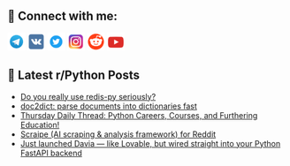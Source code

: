 ## 🔎 Connect with me:
[<img src="https://github.com/bullbesh/bullbesh/blob/main/images/Telegram.png" width="32" height="32" />](https://t.me/bullbesh)
[<img src="https://github.com/bullbesh/bullbesh/blob/main/images/VK.png" width="32" height="32" />](https://vk.com/bullbesh)
[<img src="https://github.com/bullbesh/bullbesh/blob/main/images/Twitter.png" width="32" height="32" />](https://twitter.com/bullbesh1)
[<img src="https://github.com/bullbesh/bullbesh/blob/main/images/Instagram.png" width="32" height="32" />](https://www.instagram.com/bullbesh)
[<img src="https://github.com/bullbesh/bullbesh/blob/main/images/Reddit.png" width="32" height="32" />](https://www.reddit.com/user/bullbesh)
[<img src="https://github.com/bullbesh/bullbesh/blob/main/images/YouTube.png" width="32" height="32" />](https://www.youtube.com/channel/UCtfjRs6uzgq5mfm8S06WTcg)

## 📕 Latest r/Python Posts
<!-- BLOG-POST-LIST:START -->
- [Do you really use redis-py seriously?](https://www.reddit.com/r/Python/comments/1ksicim/do_you_really_use_redispy_seriously/)
- [doc2dict: parse documents into dictionaries fast](https://www.reddit.com/r/Python/comments/1ksgnmb/doc2dict_parse_documents_into_dictionaries_fast/)
- [Thursday Daily Thread: Python Careers, Courses, and Furthering Education!](https://www.reddit.com/r/Python/comments/1ksd1ba/thursday_daily_thread_python_careers_courses_and/)
- [Scraipe &lpar;AI scraping &amp; analysis framework&rpar; for Reddit](https://www.reddit.com/r/Python/comments/1ksbljy/scraipe_ai_scraping_analysis_framework_for_reddit/)
- [Just launched Davia — like Lovable, but wired straight into your Python FastAPI backend](https://www.reddit.com/r/Python/comments/1ks1gck/just_launched_davia_like_lovable_but_wired/)
<!-- BLOG-POST-LIST:END -->

